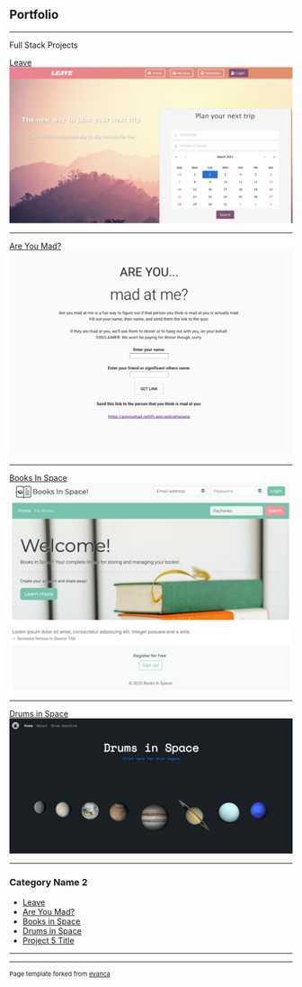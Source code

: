 ## Portfolio

---

Full Stack Projects

[Leave](https://powerful-brushlands-03027.herokuapp.com/)
<img src="images/leave.png"/>

---
[Are You Mad?](https://areyoumad.netlify.app/)
<img src="images/areyoumad.png"/>

---
[Books In Space](https://books-in-space.herokuapp.com/)
<img src="images/booksinspace.png"/>

---

[Drums in Space](https://www.drumsinspace.com/)
<img src="images/drumsinspace.png"/>

---

### Category Name 2

- [Leave](https://powerful-brushlands-03027.herokuapp.com/)
- [Are You Mad?](https://areyoumad.netlify.app/)
- [Books in Space](https://books-in-space.herokuapp.com/)
- [Drums in Space](https://www.drumsinspace.com/)
- [Project 5 Title](http://example.com/)

---




---
<p style="font-size:11px">Page template forked from <a href="https://github.com/evanca/quick-portfolio">evanca</a></p>
<!-- Remove above link if you don't want to attibute -->
